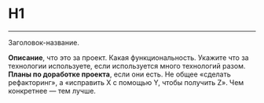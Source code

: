 # H1

---

Заголовок-название.

**Описание**, что это за проект. Какая функциональность. Укажите что за технологии используете, если используется много технологий разом.
**Планы по доработке проекта**, если они есть. Не общее «сделать рефакторинг», а «исправить X с помощью Y, чтобы получить Z». Чем конкретнее — тем лучше.
